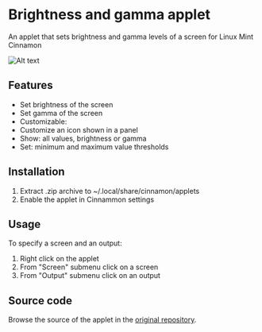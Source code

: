 # Brightness and gamma applet
An applet that sets brightness and gamma levels of a screen for Linux Mint Cinnamon

![Alt text](../master/screenshots/screenshot1.png "Brightness and gamma applet")

## Features
* Set brightness of the screen
* Set gamma of the screen
* Customizable:
 * Customize an icon shown in a panel
 * Show: all values, brightness or gamma
 * Set: minimum and maximum value thresholds

## Installation
1. Extract .zip archive to ~/.local/share/cinnamon/applets
2. Enable the applet in Cinnammon settings

## Usage
To specify a screen and an output:

1. Right click on the applet
2. From "Screen" submenu click on a screen
3. From "Output" submenu click on an output

## Source code
Browse the source of the applet in the [original repository](https://github.com/cardsurf/brightness-and-gamma-applet).
